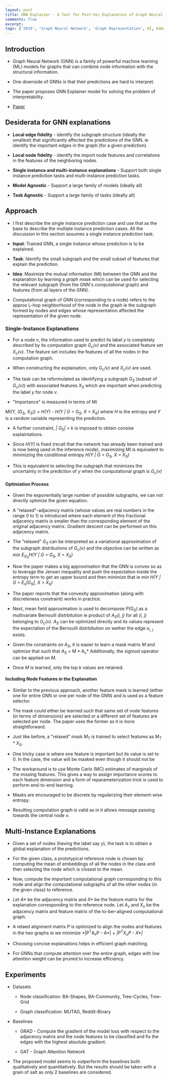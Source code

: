 ```yaml
---
layout: post
title: GNN Explainer - A Tool for Post-hoc Explanation of Graph Neural Networks
comments: True
excerpt: 
tags: ['2019', 'Graph Neural Network', 'Graph Representation', AI, Embedding, GNN, Graph]
---
```


## Introduction

* Graph Neural Network (GNN) is a family of powerful machine learning (ML) models for graphs that can combine node information with the structural information. 

* One downside of GNNs is that their predictions are hard to interpret.

* The paper proposes GNN Explainer model for solving the problem of interpretability.

* [Paper](https://arxiv.org/abs/1903.03894)

## Desiderata for GNN explanations

* **Local edge fidelity** - identify the subgraph structure (ideally the smallest) that significantly affected the predictions of the GNN. ie identify the important edges in the graph (for a given prediction).

* **Local node fidelity** - identify the import node features and correlations in the features of the neighboring nodes.

* **Single instance and multi-instance explanations** - Support both single instance prediction tasks and multi-instance prediction tasks.

* **Model Agnostic** - Support a large family of models (ideally all)

* **Task Agnostic** - Support a large family of tasks (ideally all)

## Approach

* I first describe the single instance prediction case and use that as the base to describe the multiple instance prediction cases. All the discussion in this section assumes a single instance prediction task.

* **Input**: Trained GNN, a single instance whose prediction is to be explained.

* **Task**: Identify the small subgraph and the small subset of features that explain the prediction.

* **Idea**: Maximize the mutual information (MI) between the GNN and the explanation by learning a *graph mask* which can be used for selecting the relevant subgraph (from the GNN's computational graph) and features (from all layers of the GNN).

* Computational graph of GNN (corresponding to a node) refers to the approx L-hop neighborhood of the node in the graph ie the subgraph formed by nodes and edges whose representation affected the representation of the given node.

### Single-Instance Explanations

* For a node *v*, the information used to predict its label *y* is completely described by its computation graph *G<sub>c</sub>(v)* and the associated feature set *X<sub>c</sub>(v)*. The feature set includes the features of all the nodes in the computation graph.

* When constructing the explaination, only *G<sub>c</sub>(v)* and *X<sub>c</sub>(v)* are used.

* The task can be reformulated as identifying a subgraph *G<sub>S</sub>* (subset of *G<sub>c</sub>(v)*) with associated features *X<sub>S</sub>* which are important when predicting the label *y* for node *v*.

* "Importance" is measured in terms of MI

*MI(Y, (G<sub>S</sub>, X<sub>S</sub>)) = H(Y) - H(Y \| G = G<sub>S</sub>, X = X<sub>S</sub>)* where *H* is the entropy and *Y* is a random variable representing the prediction.

* A further constraint, *\| G<sub>S</sub>\| < k* is imposed to obtain consise explaintations.

* Since *H(Y)* is fixed (recall that the network has already been trained and is now being used in the inference mode), maximizing MI is equivalent to minimizing the conditional entropy *H(Y \| G = G<sub>S</sub>, X = X<sub>S</sub>)*

* This is equivalent to selecting the subgraph that minimizes the uncertainty in the prediction of *y* when the computational graph is *G<sub>c</sub>(v)*

#### Optimiation Process

* Given the exponentially large number of possible subgraphs, we can not directly optimize the given equation.

* A "relaxed"-adjacency matrix (whose values are real numbers in the range 0 to 1) is introduced where each element of this fractional adjacency matrix is smaller than the corresponding element of the original adjacency matrix. Gradient descent can be performed on this adjacency matrix.

* The "relaxed" *G<sub>S</sub>* can be interpreted as a variational approximation of the subgraph distributions of *G<sub>c</sub>(v)* and the objective can be written as *min E<sub>G<sub>S</sub></sub>H(Y \| G = G<sub>S</sub>, X = X<sub>S</sub>)*

* Now the paper makes a big approximation that the GNN is convex so as to leverage the Jensen inequality and push the expectation inside the entropy term to get an upper bound and then minimize that ie *min H(Y \| G = E<sub>s</sub>[G<sub>S</sub>], X = X<sub>S</sub>)*

* The paper reports that the convexity approximation (along with discreteness constraint) works in practice.

* Next, mean field approximation is used to decompose *P(G<sub>S</sub>)* as a multivariate Bernoulli distrbitution ie product of *A<sub>S</sub>(i, j)* for all *(i, j)* belonging to *G<sub>c</sub>(v)*. *A<sub>S</sub>* can be optimized directly and its values represent the expectation of the Bernoulli distrbitution on wether the edge *e<sub>i, j</sub>* exists.

* Given the constraints on *A<sub>S</sub>*, it is easier to learn a mask matrix *M* and optimize that such that *A<sub>S</sub>* = M \* A<sub>c</sub>* Additionally, the sigmod operator can be applied on *M*.

* Once *M* is learned, only the top *k* values are retained.

#### Including Node Features in the Explanation

* Similar to the previous approach, another feature mask is learned (either one for entire GNN or one per node of the GNN) and is used as a feature selector.

* The mask could either be learned such that same set of node features (in terms of dimensions) are selected or a different set of features are selected per node. The paper uses the former as it is more straightforward.

* Just like before, a "relaxed" mask *M<sub>T</sub>* is trained to select features as *M<sub>T</sub> * X<sub>S</sub>*.

* One tricky case is where one feature is important but its value is set to 0. In the case, the value will be masked even though it should not be

* The workaround is to use Monte Carlo (MC) estimates of marginals of the missing features. This gives a way to assign importance scores to each feature dimension and a form of reparameterization trick is used to perform end-to-end learning.

* Masks are encouraged to be discrete by regularizing their element-wise entropy.

* Resulting computation graph is valid as in it allows message passing towards the central node *v*.

## Multi-Instance Explanations

* Given a set of nodes (having the label say *y*),  the task is to obtain a global explanation of the predictions.

* For the given class, a prototypical reference node is chosen by computing the mean of embeddings of all the nodes in the class and then selecting the node which is closest to the mean.

* Now, compute the important computational graph corresponding to this node and align the computational subgraphs of all the other nodes (in the given class) to reference.

* Let *A\** be the adjacency matrix and *X\** be the feature matrix for the explanation corresponding to the reference node. Let *A<sub>v</sub>* and *X<sub>v</sub>* be the adjacency matrix and feature matrix of the to-ber-aligned computational graph.

* A relaed alignment matrix *P* is optimized to align the nodes and features in the two graphs ie we minimize *\|P<sup>T</sup>A<sub>v</sub>P - A\*\| + *\|P<sup>T</sup>X<sub>v</sub>P - X\*\|*

* Choosing concise explanations helps in efficient graph matching.

* For GNNs that compute attention over the entire graph, edges with low attention weight can be pruned to increase efficiency.

## Experiments

* Datasets
    
    * Node classification: BA-Shapes, BA-Community, Tree-Cycles, Tree-Grid

    * Graph classification: MUTAG, Reddit-Binary

* Baselines

    * GRAD - Compute the gradient of the model loss with respect to the adjacency matrix and the node features to be classified and fix the edges with the highest absolute gradient.

    * GAT - Graph Attention Network

* The proposed model seems to outperform the baselines both qualitatively and quantitatively. But the results should be taken with a grain of salt as only 2 baselines are considered.